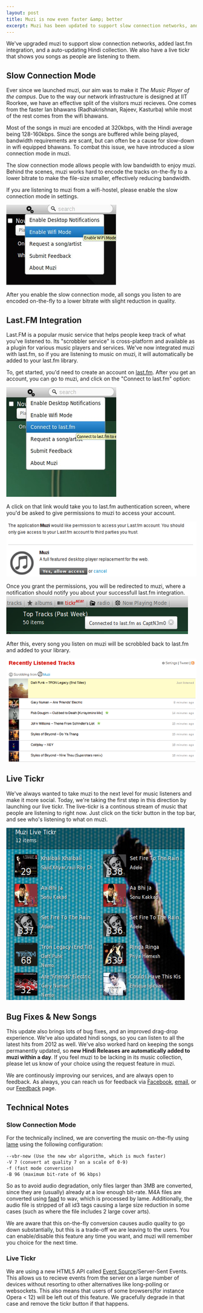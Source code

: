 ```yaml
---
layout: post
title: Muzi is now even faster &amp; better
excerpt: Muzi has been updated to support slow connection networks, and brings a host of new features including last.fm integration, a live tickr, and auto-updating hindi songs
---
```

We've upgraded muzi to support slow connection networks, added last.fm integration, and a auto-updating Hindi collection. We also have a live tickr that shows you songs as people are listening to them.

## Slow Connection Mode

Ever since we launched muzi, our aim was to make it _The Music Player of the campus_. Due to the way our network infrastructure is designed at IIT Roorkee, we have an effective split of the visitors muzi recieves. One comes from the faster lan bhawans (Radhakrishnan, Rajeev, Kasturba) while most of the rest comes from the wifi bhawans.

Most of the songs in muzi are encoded at 320kbps, with the Hindi average being 128-160kbps. Since the songs are buffered while being played, bandwidth requirements are scant, but can often be a cause for slow-down in wifi equipped bhawans. To combat this issue, we have introduced a slow connection mode in muzi. 

The slow connection mode allows people with low bandwidth to enjoy muzi. Behind the scenes, muzi works hard to encode the tracks on-the-fly to a lower bitrate to make the file-size smaller, effectively reducing bandwidth.

If you are listening to muzi from a wifi-hostel, please enable the slow connection mode in settings. 

![Screenshot of enabling wifi mode](/images/posts/muzi-slow.jpg)

After you enable the slow connection mode, all songs you listen to are encoded on-the-fly to a lower bitrate with slight reduction in quality.

## Last.FM Integration

Last.FM is a popular music service that helps people keep track of what you've listened to. Its "scrobbler service" is cross-platform and available as a plugin for various music players and services. We've now integrated muzi with last.fm, so if you are listening to music on muzi, it will automatically be added to your last.fm library.

To, get started, you'd need to create an account on [last.fm](https://www.last.fm/join). After you get an account, you can go to muzi, and click on the "Connect to last.fm" option:

![Screenshot of last.fm connecter](/images/posts/muzi-lastfm.jpg)

A click on that link would take you to last.fm authentication screen, where you'd be asked to give permissions to muzi to access your account. 

![Last.FM Auth Screen](/images/posts/muzi-lastm-auth.png)

Once you grant the permissions, you will be redirected to muzi, where a notification should notify you about your successfull last.fm integration. 
![Last.FM Notification on Muzi](/images/posts/muzi-lastfm-notification.png)

After this, every song you listen on muzi will be scrobbled back to last.fm and added to your library.

![Last.FM Recent Tracks](/images/posts/muzi-lastfm-recent.png)

## Live Tickr

We've always wanted to take muzi to the next level for music listeners and make it more social. Today, we're taking the first step in this direction by launching our live tickr. The live-tickr is a continous stream of music that people are listening to right now. Just click on the tickr button in the top bar, and see who's listening to what on muzi.

![Muzi Live Tickr Screenshot](/images/posts/muzi-tickr.png)

## Bug Fixes &amp; New Songs

This update also brings lots of bug fixes, and an improved drag-drop experience. We've also updated hindi songs, so you can listen to all the latest hits from 2012 as well. We've also worked hard on keeping the songs permanently updated, so **new Hindi Releases are automatically added to muzi within a day**. If you feel muzi to be lacking in its music collection, please let us know of your choice using the request feature in muzi.

We are continously improving our services, and are always open to feedback. As always, you can reach us for feedback via [Facebook](https://facebook.com/SDSLabs), [email](mailto:contact@sdslabs.co.in), or our [Feedback](https://sdslabs.co.in/feedback/?from=muzi) page.

## Technical Notes

### Slow Connection Mode

For the technically inclined, we are converting the music on-the-fly using [lame](http://lame.sourceforge.net/) using the following configuration:

    --vbr-new (Use the new vbr algorithm, which is much faster)
    -V 7 (convert at quality 7 on a scale of 0-9)
    -f (fast mode conversion)
    -B 96 (maximum bit-rate of 96 kbps)

So as to avoid audio degradation, only files larger than 3MB are converted, since they are  (usually) already at a low enough bit-rate. M4A files are converted using [faad](http://www.audiocoding.com/faad2.html) to wav, which is processed by lame. Additionally, the audio file is stripped of all id3 tags causing a large size reduction in some cases (such as where the file includes 2 large cover arts).

We are aware that this on-the-fly conversion causes audio quality to go down substantially, but this is a trade-off we are leaving to the users. You can enable/disable this feature any time you want, and muzi will remember you choice for the next time.

### Live Tickr

We are using a new HTML5 API called [Event Source](http://www.w3.org/TR/eventsource/)/Server-Sent Events. This allows us to recieve events from the server on a large number of devices without resorting to other alternatives like long-polling or websockets. This also means that users of some browsers(for instance Opera &lt; 12) will be left out of this feature. We gracefully degrade in that case and remove the tickr button if that happens. 